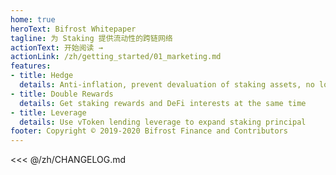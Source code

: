 ```yaml
---
home: true
heroText: Bifrost Whitepaper
tagline: 为 Staking 提供流动性的跨链网络
actionText: 开始阅读 →
actionLink: /zh/getting_started/01_marketing.md
features:
- title: Hedge
  details: Anti-inflation, prevent devaluation of staking assets, no lock-up position
- title: Double Rewards
  details: Get staking rewards and DeFi interests at the same time
- title: Leverage
  details: Use vToken lending leverage to expand staking principal
footer: Copyright © 2019-2020 Bifrost Finance and Contributors
---
```


<<< @/zh/CHANGELOG.md